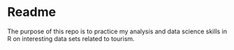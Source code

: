 # Readme

The purpose of this repo is to practice my analysis and data science skills in R on interesting data sets related to tourism.